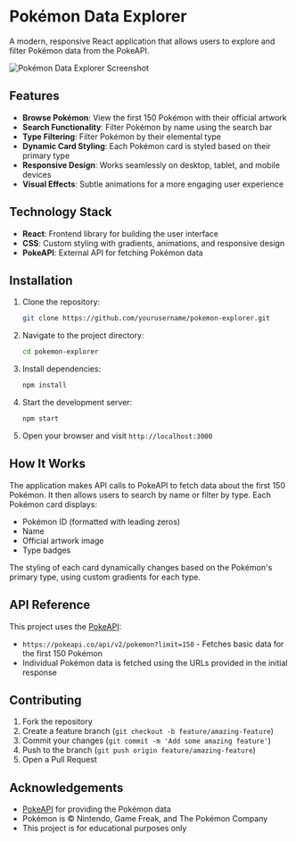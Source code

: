 # Pokémon Data Explorer

A modern, responsive React application that allows users to explore and filter Pokémon data from the PokeAPI.

![Pokémon Data Explorer Screenshot](https://via.placeholder.com/800x450)

## Features

- **Browse Pokémon**: View the first 150 Pokémon with their official artwork
- **Search Functionality**: Filter Pokémon by name using the search bar
- **Type Filtering**: Filter Pokémon by their elemental type
- **Dynamic Card Styling**: Each Pokémon card is styled based on their primary type
- **Responsive Design**: Works seamlessly on desktop, tablet, and mobile devices
- **Visual Effects**: Subtle animations for a more engaging user experience

## Technology Stack

- **React**: Frontend library for building the user interface
- **CSS**: Custom styling with gradients, animations, and responsive design
- **PokeAPI**: External API for fetching Pokémon data

## Installation

1. Clone the repository:
   ```bash
   git clone https://github.com/yourusername/pokemon-explorer.git
   ```

2. Navigate to the project directory:
   ```bash
   cd pokemon-explorer
   ```

3. Install dependencies:
   ```bash
   npm install
   ```

4. Start the development server:
   ```bash
   npm start
   ```

5. Open your browser and visit `http://localhost:3000`



## How It Works

The application makes API calls to PokeAPI to fetch data about the first 150 Pokémon. It then allows users to search by name or filter by type. Each Pokémon card displays:

- Pokémon ID (formatted with leading zeros)
- Name
- Official artwork image
- Type badges

The styling of each card dynamically changes based on the Pokémon's primary type, using custom gradients for each type.

## API Reference

This project uses the [PokeAPI](https://pokeapi.co/):
- `https://pokeapi.co/api/v2/pokemon?limit=150` - Fetches basic data for the first 150 Pokémon
- Individual Pokémon data is fetched using the URLs provided in the initial response

## Contributing

1. Fork the repository
2. Create a feature branch (`git checkout -b feature/amazing-feature`)
3. Commit your changes (`git commit -m 'Add some amazing feature'`)
4. Push to the branch (`git push origin feature/amazing-feature`)
5. Open a Pull Request


## Acknowledgements

- [PokeAPI](https://pokeapi.co/) for providing the Pokémon data
- Pokémon is © Nintendo, Game Freak, and The Pokémon Company
- This project is for educational purposes only
